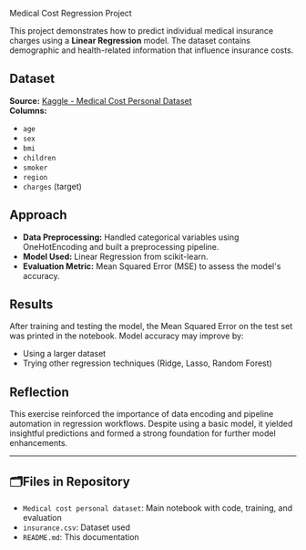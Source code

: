 Medical Cost Regression Project

This project demonstrates how to predict individual medical insurance charges using a **Linear Regression** model. The dataset contains demographic and health-related information that influence insurance costs.

## Dataset

**Source:** [Kaggle - Medical Cost Personal Dataset](https://www.kaggle.com/datasets/mirichoi0218/insurance)  
**Columns:**
- `age`
- `sex`
- `bmi`
- `children`
- `smoker`
- `region`
- `charges` (target)

## Approach

- **Data Preprocessing:** Handled categorical variables using OneHotEncoding and built a preprocessing pipeline.
- **Model Used:** Linear Regression from scikit-learn.
- **Evaluation Metric:** Mean Squared Error (MSE) to assess the model's accuracy.

##  Results

After training and testing the model, the Mean Squared Error on the test set was printed in the notebook. Model accuracy may improve by:
- Using a larger dataset
- Trying other regression techniques (Ridge, Lasso, Random Forest)

##  Reflection

This exercise reinforced the importance of data encoding and pipeline automation in regression workflows. Despite using a basic model, it yielded insightful predictions and formed a strong foundation for further model enhancements.

---

## 🗂Files in Repository

- `Medical cost personal dataset`: Main notebook with code, training, and evaluation
- `insurance.csv`: Dataset used
- `README.md`: This documentation
